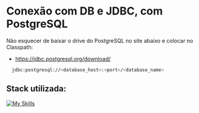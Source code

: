 # Conexão com DB e JDBC, com PostgreSQL

Não esquecer de baixar o drive do PostgreSQL no site abaixo e colocar no Classpath:
- https://jdbc.postgresql.org/download/

```bash
  jdbc:postgresql://<database_host>:<port>/<database_name>
```

## Stack utilizada:

[![My Skills](https://skillicons.dev/icons?i=java,postgres&perline=3)](https://skillicons.dev)
